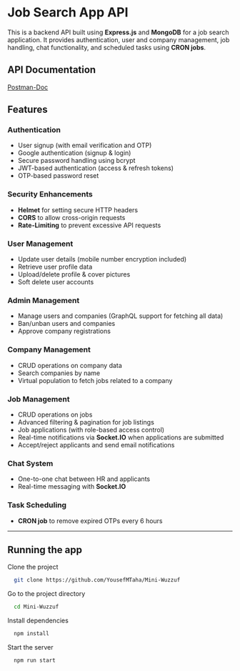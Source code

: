 # Job Search App API

This is a backend API built using **Express.js** and **MongoDB** for a job search application. It provides authentication, user and company management, job handling, chat functionality, and scheduled tasks using **CRON jobs**.

## API Documentation

[Postman-Doc](https://documenter.getpostman.com/view/25674968/2sAYdmmTd4)



## Features

### Authentication
- User signup (with email verification and OTP)
- Google authentication (signup & login)
- Secure password handling using bcrypt
- JWT-based authentication (access & refresh tokens)
- OTP-based password reset

### Security Enhancements
- **Helmet** for setting secure HTTP headers
- **CORS** to allow cross-origin requests
- **Rate-Limiting** to prevent excessive API requests

### User Management
- Update user details (mobile number encryption included)
- Retrieve user profile data
- Upload/delete profile & cover pictures
- Soft delete user accounts

### Admin Management
- Manage users and companies (GraphQL support for fetching all data)
- Ban/unban users and companies
- Approve company registrations

### Company Management
- CRUD operations on company data
- Search companies by name
- Virtual population to fetch jobs related to a company

### Job Management
- CRUD operations on jobs
- Advanced filtering & pagination for job listings
- Job applications (with role-based access control)
- Real-time notifications via **Socket.IO** when applications are submitted
- Accept/reject applicants and send email notifications

### Chat System
- One-to-one chat between HR and applicants
- Real-time messaging with **Socket.IO**

### Task Scheduling
- **CRON job** to remove expired OTPs every 6 hours

---



## Running the app

Clone the project

```bash
  git clone https://github.com/YousefMTaha/Mini-Wuzzuf
```

Go to the project directory

```bash
  cd Mini-Wuzzuf
```

Install dependencies

```bash
  npm install
```

Start the server

```bash
  npm run start
```
